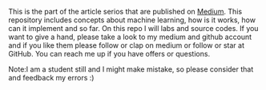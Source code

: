 This is the part of the article serios that are published on [Medium](https://medium.com/@mehmetnet50). This repository includes concepts about machine learning, how is it works, how can it implement and so far. On this repo I will labs and source codes.
If you want to give a hand, please take a look to my medium and github account and if you like them please follow or clap on medium or follow or star at GitHub. You can reach me up if you have offers or questions. 

Note:I am a student still and I might make mistake, so please consider that and feedback my errors :)
